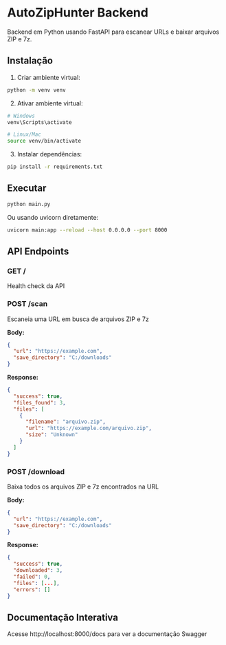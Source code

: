 # AutoZipHunter Backend

Backend em Python usando FastAPI para escanear URLs e baixar arquivos ZIP e 7z.

## Instalação

1. Criar ambiente virtual:
```bash
python -m venv venv
```

2. Ativar ambiente virtual:
```bash
# Windows
venv\Scripts\activate

# Linux/Mac
source venv/bin/activate
```

3. Instalar dependências:
```bash
pip install -r requirements.txt
```

## Executar

```bash
python main.py
```

Ou usando uvicorn diretamente:
```bash
uvicorn main:app --reload --host 0.0.0.0 --port 8000
```

## API Endpoints

### GET /
Health check da API

### POST /scan
Escaneia uma URL em busca de arquivos ZIP e 7z

**Body:**
```json
{
  "url": "https://example.com",
  "save_directory": "C:/downloads"
}
```

**Response:**
```json
{
  "success": true,
  "files_found": 3,
  "files": [
    {
      "filename": "arquivo.zip",
      "url": "https://example.com/arquivo.zip",
      "size": "Unknown"
    }
  ]
}
```

### POST /download
Baixa todos os arquivos ZIP e 7z encontrados na URL

**Body:**
```json
{
  "url": "https://example.com",
  "save_directory": "C:/downloads"
}
```

**Response:**
```json
{
  "success": true,
  "downloaded": 3,
  "failed": 0,
  "files": [...],
  "errors": []
}
```

## Documentação Interativa

Acesse http://localhost:8000/docs para ver a documentação Swagger

